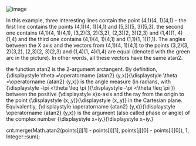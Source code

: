 ![image](https://user-images.githubusercontent.com/58635762/211203658-ccf3fa41-3898-4bb0-ab53-021cc6a75a94.png)

In this example, three interesting lines contain the point (4,1)(4, 1)(4,1) – the first line contains the points (4,1)(4, 1)(4,1) and (5,3)(5, 3)(5,3), the second one contains (4,1)(4, 1)(4,1), (3,2)(3, 2)(3,2), (2,3)(2, 3)(2,3) and (1,4)(1, 4)(1,4) and the third one contains (4,1)(4, 1)(4,1) and (1,1)(1, 1)(1,1). The angles between the X axis and the vectors from (4,1)(4, 1)(4,1) to the points (3,2)(3, 2)(3,2), (2,3)(2, 3)(2,3) and (1,4)(1, 4)(1,4) are equal (denoted with the green arc in the picture). In other words, all these vectors have the same atan2. 

the function atan2 is the 2-argument arctangent. By definition, {\displaystyle \theta =\operatorname {atan2} (y,x)}{\displaystyle \theta =\operatorname {atan2} (y,x)} is the angle measure (in radians, with {\displaystyle -\pi <\theta \leq \pi }{\displaystyle -\pi <\theta \leq \pi }) between the positive {\displaystyle x}x-axis and the ray from the origin to the point {\displaystyle (x,\,y)}{\displaystyle (x,\,y)} in the Cartesian plane. Equivalently, {\displaystyle \operatorname {atan2} (y,x)}{\displaystyle \operatorname {atan2} (y,x)} is the argument (also called phase or angle) of the complex number {\displaystyle x+iy.}{\displaystyle x+iy.}

cnt.merge(Math.atan2(points[j][1] - points[i][1],
                    	points[j][0] - points[i][0]), 1, Integer::sum);
